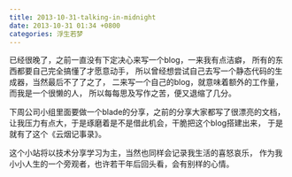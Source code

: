 ```yaml
---
title: 2013-10-31-talking-in-midnight
date: 2013-10-31 01:34 +0800
categories: 浮生若梦
---
```


已经很晚了，之前一直没有下定决心来写一个blog，一来我有点洁癖，
所有的东西都要自己完全搞懂了才愿意动手，
所以曾经想尝试自己去写一个静态代码的生成器，当然最后不了了之了，
二来写一个自己的blog，就意味着额外的工作量，而我是一个很懒的人，
所以每每思及写作之苦，便又退缩了几分。

下周公司小组里面要做一个blade的分享，之前的分享大家都写了很漂亮的文档，
让我压力有点大，于是琢磨着是不是借此机会，干脆把这个blog搭建出来，
于是就有了这个《云烟记事录》。

这个小站将以技术分享学习为主，当然也同样会记录我生活的喜怒哀乐，
作为我小小人生的一个旁观者，也许若干年后回头看，会有别样的心情。
